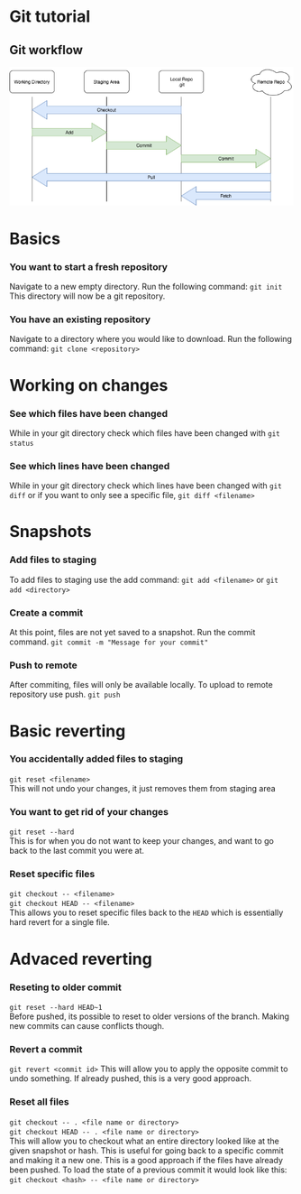 # Git tutorial

## Git workflow
![git](/git.png)



# Basics

### You want to start a fresh repository
Navigate to a new empty directory. Run the following command:
`git init`
This directory will now be a git repository.

### You have an existing repository
Navigate to a directory where you would like to download. Run the following command:
`git clone <repository>`


# Working on changes
### See which files have been changed
While in your git directory check which files have been changed with 
`git status`

### See which lines have been changed
While in your git directory check which lines have been changed with 
`git diff` or if you want to only see a specific file, `git diff <filename>`


# Snapshots
### Add files to staging
To add files to staging use the add command: `git add <filename>` or `git add <directory>`

### Create a commit
At this point, files are not yet saved to a snapshot. Run the commit command. `git commit -m "Message for your commit"`

### Push to remote
After commiting, files will only be available locally. To upload to remote repository use push. `git push`

# Basic reverting
### You accidentally added files to staging
`git reset <filename>`  
This will not undo your changes, it just removes them from staging area

### You want to get rid of your changes
`git reset --hard`  
This is for when you do not want to keep your changes, and want to go back to the last commit you were at.

### Reset specific files
`git checkout -- <filename>`  
`git checkout HEAD -- <filename>`  
This allows you to reset specific files back to the `HEAD` which is essentially hard revert for a single file.

# Advaced reverting

### Reseting to older commit
`git reset --hard HEAD~1`  
Before pushed, its possible to reset to older versions of the branch. Making new commits can cause conflicts though.

### Revert a commit
`git revert <commit id>` 
This will allow you to apply the opposite commit to undo something. If already pushed, this is a very good approach.

### Reset all files 
`git checkout -- . <file name or directory>`  
`git checkout HEAD -- . <file name or directory>`  
This will allow you to checkout what an entire directory looked like at the given snapshot or hash. This is useful for going back to a specific commit and making it a new one. This is a good approach if the files have already been pushed.
To load the state of a previous commit it would look like this:
`git checkout <hash> -- <file name or directory>`
